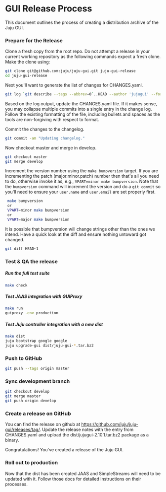 # GUI Release Process

This document outlines the process of creating a distribution archive of the Juju GUI.

### Prepare for the Release

Clone a fresh copy from the root repo. Do not attempt a release in your
current working repository as the following commands expect a fresh clone.
Make the clone using:

```bash
git clone git@github.com:juju/juju-gui.git juju-gui-release
cd juju-gui-release
```

Next you'll want to generate the list of changes for CHANGES.yaml.

```bash
git log `git describe --tags --abbrev=0`..HEAD --author 'jujugui' --format='* [%h] %b'
```

Based on the log output, update the CHANGES.yaml file. If it makes sense, you
may collapse multiple commits into a single entry in the change log. Follow
the existing formatting of the file, including bullets and spaces as the tools
are non-forgiving with respect to format.

Commit the changes to the changelog.

```bash
git commit -am "Updating changelog."
```


Now checkout master and merge in develop.

```bash
git checkout master
git merge develop
```

Increment the version number using the ``make bumpversion`` target.  If you
are incrementing the patch (major.minor.patch) number then that's all you need
to do, otherwise invoke it as, e.g., ``VPART=minor make bumpversion``.  Note
that the ``bumpversion`` command will increment the version and do a ``git
commit`` so you'll need to ensure your ``user.name`` and ``user.email`` are set
properly first.

```bash
 make bumpversion
 or
 VPART=minor make bumpversion
 or
 VPART=major make bumpversion
```

It is possible that bumpversion will change strings other than the ones we
intend.  Have a quick look at the diff and ensure nothing untoward got
changed.

```bash
git diff HEAD~1
```

### Test & QA the release

##### Run the full test suite
```bash
make check
```

##### Test JAAS integration with GUIProxy

```bash
make run
guiproxy -env production
```

##### Test Juju controller integration with a new dist

```bash
make dist
juju bootstrap google google
juju upgrade-gui dist/juju-gui-*.tar.bz2
```

### Push to GitHub

```bash
git push --tags origin master
```

### Sync development branch

```bash
git checkout develop
git merge master
git push origin develop
```

### Create a release on GitHub

You can find the release on github at
https://github.com/juju/juju-gui/releases/tag/<the newest tag>. Update the
release notes with the entry from CHANGES.yaml and upload the
dist/jujugui-2.10.1.tar.bz2 package as a binary.

Congratulations! You've created a release of the Juju GUI.

### Roll out to production

Now that the dist has been created JAAS and SimpleStreams will need to be updated
with it. Follow those docs for detailed instructions on their processes.
